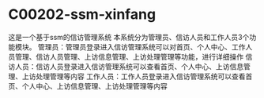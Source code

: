 # C00202-ssm-xinfang
 这是一个基于ssm的信访管理系统 本系统分为管理员、信访人员和工作人员3个功能模块。 管理员：管理员登录进入信访管理系统可以对首页、个人中心、工作人员管理、信访人员管理、上访信息管理、上访处理管理等功能，进行详细操作 信访人员：信访人员登录进入信访管理系统可以查看首页、个人中心、上访信息管理、上访处理管理等内容 工作人员：工作人员登录进入信访管理系统可以查看首页、个人中心、上访信息管理、上访处理管理等内容
